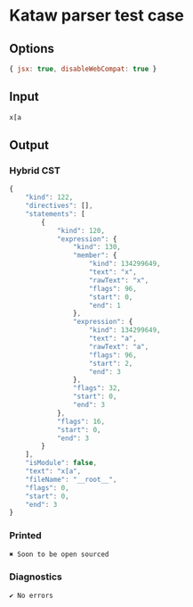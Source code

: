 # Kataw parser test case

## Options

`````js
{ jsx: true, disableWebCompat: true }
`````

## Input

`````js
x[a
`````

## Output

### Hybrid CST

```javascript
{
    "kind": 122,
    "directives": [],
    "statements": [
        {
            "kind": 120,
            "expression": {
                "kind": 130,
                "member": {
                    "kind": 134299649,
                    "text": "x",
                    "rawText": "x",
                    "flags": 96,
                    "start": 0,
                    "end": 1
                },
                "expression": {
                    "kind": 134299649,
                    "text": "a",
                    "rawText": "a",
                    "flags": 96,
                    "start": 2,
                    "end": 3
                },
                "flags": 32,
                "start": 0,
                "end": 3
            },
            "flags": 16,
            "start": 0,
            "end": 3
        }
    ],
    "isModule": false,
    "text": "x[a",
    "fileName": "__root__",
    "flags": 0,
    "start": 0,
    "end": 3
}
```

### Printed

```javascript
✖ Soon to be open sourced
```

### Diagnostics

```javascript
✔ No errors
```

